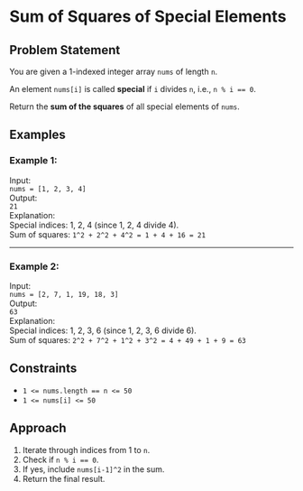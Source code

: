 # Sum of Squares of Special Elements

## Problem Statement

You are given a 1-indexed integer array `nums` of length `n`.

An element `nums[i]` is called **special** if `i` divides `n`, i.e., `n % i == 0`.

Return the **sum of the squares** of all special elements of `nums`.

## Examples

### Example 1:
Input:  
`nums = [1, 2, 3, 4]`  
Output:  
`21`  
Explanation:  
Special indices: 1, 2, 4 (since 1, 2, 4 divide 4).  
Sum of squares: `1^2 + 2^2 + 4^2 = 1 + 4 + 16 = 21`

---

### Example 2:
Input:  
`nums = [2, 7, 1, 19, 18, 3]`  
Output:  
`63`  
Explanation:  
Special indices: 1, 2, 3, 6 (since 1, 2, 3, 6 divide 6).  
Sum of squares: `2^2 + 7^2 + 1^2 + 3^2 = 4 + 49 + 1 + 9 = 63`

## Constraints

- `1 <= nums.length == n <= 50`
- `1 <= nums[i] <= 50`

## Approach

1. Iterate through indices from 1 to `n`.
2. Check if `n % i == 0`.
3. If yes, include `nums[i-1]^2` in the sum.
4. Return the final result.
